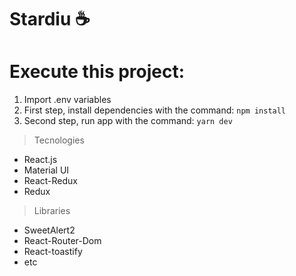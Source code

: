 # Stardiu ☕

# Execute this project:

1. Import .env variables
2. First step, install dependencies with the command: `npm install`
3. Second step, run app with the command: `yarn dev`

> Tecnologies

- React.js
- Material UI
- React-Redux
- Redux

> Libraries

- SweetAlert2
- React-Router-Dom
- React-toastify
- etc
